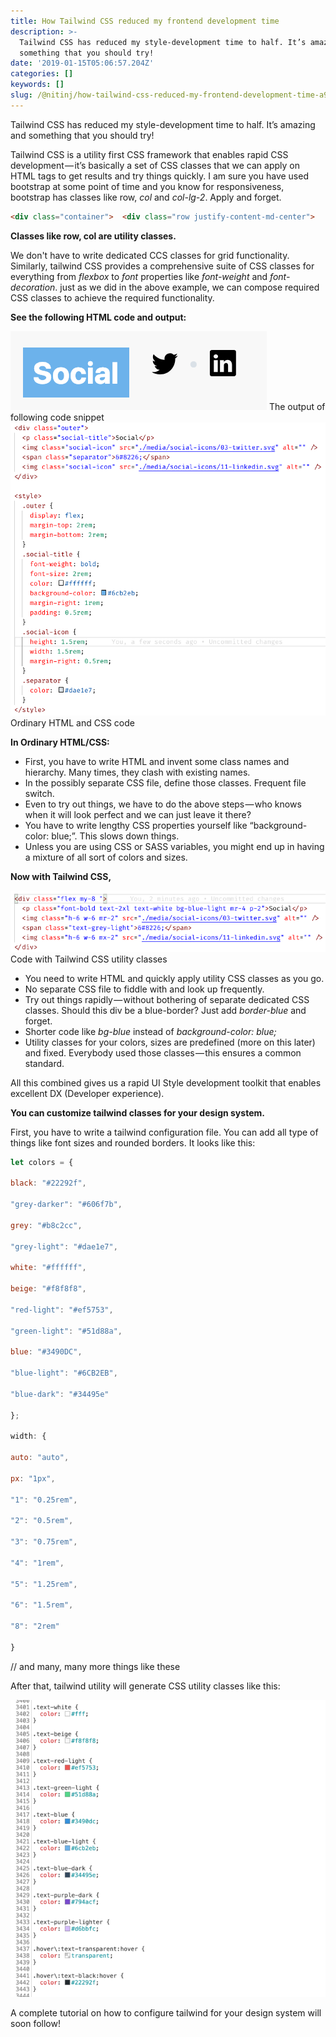 ```yaml
---
title: How Tailwind CSS reduced my frontend development time
description: >-
  Tailwind CSS has reduced my style-development time to half. It’s amazing and
  something that you should try!
date: '2019-01-15T05:06:57.204Z'
categories: []
keywords: []
slug: /@nitinj/how-tailwind-css-reduced-my-frontend-development-time-a98365258737
---
```


Tailwind CSS has reduced my style-development time to half. It’s amazing and something that you should try!

Tailwind CSS is a utility first CSS framework that enables rapid CSS development — it’s basically a set of CSS classes that we can apply on HTML tags to get results and try things quickly. I am sure you have used bootstrap at some point of time and you know for responsiveness, bootstrap has classes like row, _col_ and _col-lg-2_. Apply and forget.

```html
<div class="container">  <div class="row justify-content-md-center">    <div class="col col-lg-2">      1 of 3    </div>    <div class="col-md-auto">      Variable width content    </div>    <div class="col col-lg-2">      3 of 3    </div>  </div></div>
```

**Classes like row, col are utility classes.**

We don't have to write dedicated CCS classes for grid functionality. Similarly, tailwind CSS provides a comprehensive suite of CSS classes for everything from _flexbox_ to _font_ properties like _font-weight_ and _font-decoration_. just as we did in the above example, we can compose required CSS classes to achieve the required functionality.

**See the following HTML code and output:**

![The output of following code snippet](img\1__OgX0mq6M4Jg8M4JQaFyDvw.png)
The output of following code snippet![Ordinary HTML and CSS code](img\1__u1U7nYB1__fx__lNMsvy6__7w.png)
Ordinary HTML and CSS code

**In Ordinary HTML/CSS:**

*   First, you have to write HTML and invent some class names and hierarchy. Many times, they clash with existing names.
*   In the possibly separate CSS file, define those classes. Frequent file switch.
*   Even to try out things, we have to do the above steps — who knows when it will look perfect and we can just leave it there?
*   You have to write lengthy CSS properties yourself like “background-color: blue;”. This slows down things.
*   Unless you are using CSS or SASS variables, you might end up in having a mixture of all sort of colors and sizes.

**Now with Tailwind CSS,**

![Code with Tailwind CSS utility classes](img\1__sPhgCqXxbFi__nx2HvYzupw.png)
Code with Tailwind CSS utility classes

*   You need to write HTML and quickly apply utility CSS classes as you go.
*   No separate CSS file to fiddle with and look up frequently.
*   Try out things rapidly — without bothering of separate dedicated CSS classes. Should this div be a blue-border? Just add _border-blue_ and forget.
*   Shorter code like _bg-blue_ instead of _background-color: blue;_
*   Utility classes for your colors, sizes are predefined (more on this later) and fixed. Everybody used those classes — this ensures a common standard.

All this combined gives us a rapid UI Style development toolkit that enables excellent DX (Developer experience).

**You can customize tailwind classes for your design system.**

First, you have to write a tailwind configuration file. You can add all type of things like font sizes and rounded borders. It looks like this:

```js
let colors = {

black: "#22292f",

"grey-darker": "#606f7b",

grey: "#b8c2cc",

"grey-light": "#dae1e7",

white: "#ffffff",

beige: "#f8f8f8",

"red-light": "#ef5753",

"green-light": "#51d88a",

blue: "#3490DC",

"blue-light": "#6CB2EB",

"blue-dark": "#34495e"

};

width: {

auto: "auto",

px: "1px",

"1": "0.25rem",

"2": "0.5rem",

"3": "0.75rem",

"4": "1rem",

"5": "1.25rem",

"6": "1.5rem",

"8": "2rem"

}
```

// and many, many more things like these

After that, tailwind utility will generate CSS utility classes like this:

![](img\1__Cg8bx2CICDyCIpc0YOrxIg.png)

A complete tutorial on how to configure tailwind for your design system will soon follow!